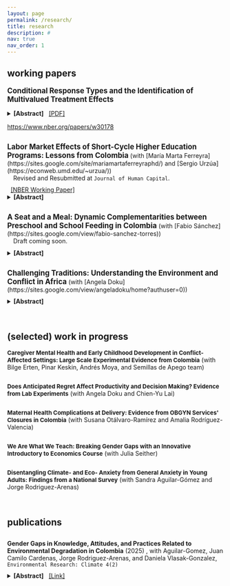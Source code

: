 ```yaml
---
layout: page
permalink: /research/
title: research
description: #
nav: true
nav_order: 1
---
```


<style>
  .two-vertical-space {
    margin-bottom: 2em; /* Adjust the margin to your desired spacing */
  }
</style>

<style>
  .onehalf-vertical-space {
    margin-bottom: 1.5em; /* Adjust the margin to your desired spacing */
  }
</style>

<style>
  .one-vertical-space {
    margin-bottom: 1em; /* Adjust the margin to your desired spacing */
  }
</style>

<style>
  .threequarter-vertical-space {
    margin-bottom: 0.75em; /* Adjust the margin to your desired spacing */
  }
</style>

<style>
  .half-vertical-space {
    margin-bottom: 0.5em; /* Adjust the margin to your desired spacing */
  }
</style>

<style>
  .pdf-icon-fa4:before {
	font-family: 'FontAwesome';
	content: '\f1c1';
  }
</style>


## working papers

<div class="half-vertical-space"></div> <!-- Add a small vertical space here -->

<span style="font-size: 1.2em; font-weight: bold;">Conditional Response Types and the Identification of Multivalued Treatment Effects</span>
<div style="font-size: 0.95em; margin-left: 1em;">
</div>
<div class="threequarter-vertical-space"></div>
<details title="show abstract">
<summary>
<span style="color: var(--global-theme-color); font-weight: bold;">[Abstract]</span>
&nbsp; <!-- Add a non-breaking space here -->
<a href="/assets/pdf/CRT_CGP_revised.pdf" title="go to paper">[PDF]</a>
</summary>
<div class="half-vertical-space"></div>
<div style="margin-left: 2em;">
  I study treatment effects under multiple options that lack a clear ranking. When the identifying variation stems from multiple instruments, agents can switch into different options and from many initial states. I discuss how to define and employ conditional response types (i.e., combinations of potential choices given by one instrument that differ depending on the variation of other instruments) to identify the shares of agents switching at well-defined margins of choice and their treatment effects. I present an empirical strategy consistent with this framework and apply it to three settings: subsidies for malaria treatment in Kenya, childcare choice and children’s development in Colombia, and merit- and need-based scholarships for higher education in Colombia. While standard methods would identify the local average treatment effect of one option versus the next-best (i.e., a combination of fallback alternatives), I show how combining multiple sources of variation and defining conditional response types can help identify effects of pairwise combinations of the available options across these settings.
</div>
</details>

https://www.nber.org/papers/w30178


<div class="two-vertical-space"></div>
<span style="font-size: 1.2em; font-weight: bold;">Labor Market Effects of Short-Cycle Higher Education Programs: Lessons from Colombia</span> (with [María Marta Ferreyra](https://sites.google.com/site/mariamartaferreyraphd/) and [Sergio Urzúa](https://econweb.umd.edu/~urzua/))
<div style="margin-left: 1em;">
  Revised and Resubmitted at <code>Journal of Human Capital</code>.
</div>
<div class="threequarter-vertical-space"></div>
&nbsp; <!-- Add a non-breaking space here -->
<a href="https://www.nber.org/papers/w30178" title="go to paper">[NBER Working Paper]</a>
<details title="show abstract">
<summary>
<span style="color: var(--global-theme-color); font-weight: bold;">[Abstract]</span>
</summary>
<div class="half-vertical-space"></div>
<div style="margin-left: 2em;">
  This paper estimates the labor market effects of short-cycle higher education programs in Colombia. Using a potential outcomes framework with partial monotonicity and multiple instruments, we exploit local variation in the availability of institutions specializing in short-cycle programs for identification. Access to these institutions significantly increases enrollment in short-cycle programs, primarily attracting students from the diversion margin, that is, those who would otherwise have enrolled in a bachelor’s program, rather than from the expansion margin, comprising students who would not have pursued higher education otherwise. Enrollment in short-cycle programs increases formal employment among male compliers relative to their next-best alternative, while effects on wages are not statistically significant.
</div>
</details>

<div class="two-vertical-space"></div>
<span style="font-size: 1.2em; font-weight: bold;">A Seat and a Meal: Dynamic Complementarities between Preschool and School Feeding in Colombia</span> (with [Fabio Sánchez](https://sites.google.com/view/fabio-sanchez-torres))
<div style="margin-left: 1em;">
  Draft coming soon.
</div>
<div class="threequarter-vertical-space"></div>
<details title="show abstract">
<summary>
<span style="color: var(--global-theme-color); font-weight: bold;">[Abstract]</span>
</summary>
<div class="half-vertical-space"></div>
<div style="margin-left: 2em;">
  This paper estimates the medium- and long-term impacts of preschool expansion in Colombia and examines whether early education can amplify the effectiveness of a later nutritional intervention. Using administrative data and plausibly exogenous variation in preschool availability, we find that preschool exposure reduces dropout, increases primary and secondary completion, improves test scores on the high school exit exam, and raises higher education enrollment. We then study its interaction with the staggered rollout of a national school feeding program (PAE) beginning in 2012. Students exposed to both interventions, particularly when PAE began in earlier grades, show decreases in dropout and larger gains in secondary completion and test scores, consistent with dynamic complementarity. These results suggest that early education can enhance the productivity of later investments in human capital.
</div>
</details>

<div class="two-vertical-space"></div>
<span style="font-size: 1.2em; font-weight: bold;">Challenging Traditions: Understanding the Environment and Conflict in Africa</span> (with [Angela Doku](https://sites.google.com/view/angeladoku/home?authuser=0))
<div class="threequarter-vertical-space"></div>
<details title="show abstract">
<summary>
<span style="color: var(--global-theme-color); font-weight: bold;">[Abstract]</span>
</summary>
<div class="half-vertical-space"></div>
<div style="margin-left: 2em;">
  This paper explores the heterogeneous effects of changing weather patterns and access to natural resources from forestry on the prevalence of different types of conflict within African countries. Specifically, we focus on two types of conflict, which we define as conflicts of survival (i.e., pastoralist conflict) and conflicts of power (i.e., rebel conflict). First, we discuss theoretical implications of changes in the environment on conflict events via the Hawk-Dove framework. Empirically, we find that conflicts of survival are more sensitive to drier rainfall periods during the agricultural growing season, are more spontaneous, and that the mechanism explaining their occurrence is economic, through an agricultural channel.  Conflicts of power, on the other hand, are affected by weather patterns in both agricultural and non-agricultural areas, are less spontaneous, and are more affected by access to natural resources (i.e., rental capture) compared to conflicts of survival.  Mitigation strategies, such as irrigation, have divergent impacts: they lessen the impact of drier periods on conflicts of survival but exacerbate conflicts of power. These results suggests that a one-size fits-all conflict mitigation measure through climate adaptation may be unsuccessful for different types of conflict.
</div>
</details>


<br>  <!-- Insert a line break here -->


## (selected) work in progress

<div class="half-vertical-space"></div> <!-- Add a small vertical space here -->

<span style="font-size: 0.95em; font-weight: bold;">Caregiver Mental Health and Early Childhood Development in Conflict-Affected Settings: Large Scale Experimental Evidence from Colombia</span> (with Bilge Erten, Pinar Keskin, Andrés Moya, and Semillas de Apego team)
<div style="font-size: 0.95em; margin-left: 1em;">
</div>

<div class="two-vertical-space"></div>
<span style="font-size: 0.95em; font-weight: bold;">Does Anticipated Regret Affect Productivity and Decision Making? Evidence from Lab Experiments</span> (with Angela Doku and Chien-Yu Lai)
<div style="font-size: 0.95em; margin-left: 1em;">
</div>

<div class="two-vertical-space"></div>
<span style="font-size: 0.95em; font-weight: bold;">Maternal Health Complications at Delivery: Evidence from OBGYN Services' Closures in Colombia</span> (with Susana Otálvaro-Ramírez and Amalia Rodríguez-Valencia)
<div style="font-size: 0.95em; margin-left: 1em;">
</div>

<div class="two-vertical-space"></div>
<span style="font-size: 0.95em; font-weight: bold;">We Are What We Teach: Breaking Gender Gaps with an Innovative Introductory to Economics Course</span> (with Julia Seither)
<div style="font-size: 0.95em; margin-left: 1em;">
</div>

<div class="two-vertical-space"></div>
<span style="font-size: 0.95em; font-weight: bold;">Disentangling Climate- and Eco- Anxiety from General Anxiety in Young Adults: Findings from a National Survey</span> (with Sandra Aguilar-Gómez and Jorge Rodriguez-Arenas)
<div style="font-size: 0.95em; margin-left: 1em;">
</div>


<br>  <!-- Insert a line break here -->


## publications

<div class="two-vertical-space"></div>
<span style="font-size: 1em; font-weight: bold;">Gender Gaps in Knowledge, Attitudes, and Practices Related to Environmental Degradation in Colombia</span> (2025)
<span style="font-size: 1em">, with Aguilar-Gomez, Juan Camilo Cardenas, Jorge Rodriguez-Arenas, and Daniela Vlasak-Gonzalez, <code>Environmental Research: Climate 4(2)</code> </span>


<div class="threequarter-vertical-space"></div>
<details title="show abstract">
<summary>
<span style="color: var(--global-theme-color); font-weight: bold;">[Abstract]</span>
&nbsp; <!-- Add a non-breaking space here -->
<a href="https://iopscience.iop.org/article/10.1088/2752-5295/adcb62" title="go to paper">[Link]</a>
</summary>
<div class="half-vertical-space"></div>
<div style="margin-left: 2em;">
  Environmental degradation is a major public policy challenge, with the Global South being particularly vulnerable to its effects. In developing countries, women and girls often bear a greater burden of climate change and air pollution than men and boys do. While international research suggests that women tend to be more concerned about environmental issues and to adopt more sustainable practices, studies on this topic in the Global South remain scarce. This study examines gender differences in environmental knowledge, attitudes, and practices among secondary school students in Colombia. Our results confirm gender differences in the attitudes dimension, with few statistically significant differences in the other two components. Overall, concern about environmental degradation is high, with half of the respondents ranking it as the most severe issue in their communities and globally. However, girls express greater concern for the environment and feel more responsible for climate change (8–10 percentage points more than boys). We also provide new insights into girls’ greater awareness and familiarity with indoor air pollution (IAP) (a difference of 8.5–9 percentage points), consistently with previous findings documenting a gender gap in exposure to IAP. Our findings can help design and develop inclusive education policies for climate adaptation and mitigation, particularly in Global South countries, in order to empower students in the face of climate change.
</div>
</details>


<br>  <!-- Insert a line break here -->